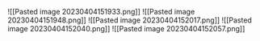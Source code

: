 ![[Pasted image 20230404151933.png]]
![[Pasted image 20230404151948.png]]
![[Pasted image 20230404152017.png]]
![[Pasted image 20230404152040.png]]
![[Pasted image 20230404152057.png]]
